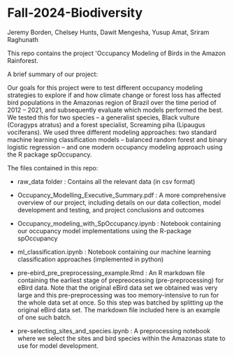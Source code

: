 # Fall-2024-Biodiversity

Jeremy Borden, Chelsey Hunts, Dawit Mengesha, Yusup Amat, Sriram Raghunath

This repo contains the project 'Occupancy Modeling of Birds in the Amazon Rainforest. 

A brief summary of our project:

Our goals for this project were to test different occupancy modeling strategies to explore if and how climate change or forest loss has affected bird populations in the Amazonas region of Brazil over the time period of 2012 – 2021, and subsequently evaluate which models performed the best. We tested this for two species – a generalist species, Black vulture (Coragyps atratus) and a forest specialist, Screaming piha (Lipaugus vociferans). We used three different modeling approaches: two standard machine learning classification models – balanced random forest and binary logistic regression – and one modern occupancy modeling approach using the R package spOccupancy. 

The files contained in this repo:

- raw_data folder : Contains all the relevant data (in csv format)

- Occupancy_Modelling_Executive_Summary.pdf : A more comprehensive overview of our project, including details on our data collection, model development and testing, and project conclusions and outcomes 
  
- Occupancy_modeling_with_SpOccupancy.ipynb : Notebook containing our occupancy model implementations using the R-package spOccupancy

- ml_classification.ipynb : Notebook containing our machine learning classification approaches (implemented in python)

- pre-ebird_pre_preprocessing_example.Rmd : An R markdown file containing the earliest stage of prepreocessing (pre-preprocessing) for eBird data. Note that the original eBird data set we obtained was very large and this pre-preprocessing was too memory-intensive to run for the whole data set at once. So this step was batched by splitting up the original eBird data set. The markdown file included here is an example of one such batch.

- pre-selecting_sites_and_species.ipynb : A preprocessing notebook where we select the sites and bird species within the Amazonas state to use for model development.
















